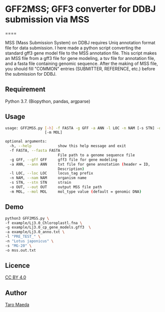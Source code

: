 # GFF2MSS; GFF3 converter for DDBJ submission via MSS

====


MSS (Mass Submission System) on DDBJ requires Uniq annotation format file for data submission. I here made a python script converting the standard gff3 gene model file to the MSS annotation file. 
This script makes an MSS file from a gff3 file for gene modeling, a tsv file for annotation file, and a fasta file containing genomic sequence. After the making of MSS file, you should fill "COMMON" entries (SUBMITTER, REFERENCE, etc.) before the submission for DDBJ. 


## Requirement
Python 3.7. (Biopython, pandas, argparse)

## Usage
```sh
usage: GFF2MSS.py [-h] -f FASTA -g GFF -a ANN -l LOC -n NAM [-s STN] -o OUT
                  [-m MOL]

optional arguments:
  -h, --help            show this help message and exit
  -f FASTA, --fasta FASTA
                        File path to a genome sequence file
  -g GFF, --gff GFF     gff3 file for gene modeling
  -a ANN, --ann ANN     txt file for gene annotation (header = ID,
                        Description)
  -l LOC, --loc LOC     locus_tag prefix
  -n NAM, --nam NAM     organism name
  -s STN, --stn STN     strain
  -o OUT, --out OUT     output MSS file path
  -m MOL, --mol MOL     mol_type value (default = genomic DNA)
```
  
## Demo
```sh
python3 GFF2MSS.py \
-f example/Lj3.0_Chloroplastl.fna \
-g example/Lj3.0_cp_gene_models.gff3  \
-a example/Lj3.0_anno.txt \
-l "PRE_TEST_" \
-n "Lotus japonicus" \
-s "MG-20" \
-o mss.out.txt 

```


## Licence
[CC BY 4.0](https://creativecommons.org/licenses/by/4.0/deed.en)

## Author
[Taro Maeda](https://github.com/tcnksm)
